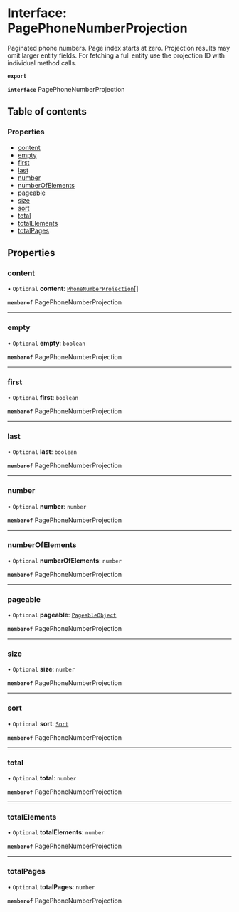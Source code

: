 # Interface: PagePhoneNumberProjection

Paginated phone numbers. Page index starts at zero. Projection results may omit larger entity fields. For fetching a full entity use the projection ID with individual method calls.

**`export`**

**`interface`** PagePhoneNumberProjection

## Table of contents

### Properties

- [content](PagePhoneNumberProjection.md#content)
- [empty](PagePhoneNumberProjection.md#empty)
- [first](PagePhoneNumberProjection.md#first)
- [last](PagePhoneNumberProjection.md#last)
- [number](PagePhoneNumberProjection.md#number)
- [numberOfElements](PagePhoneNumberProjection.md#numberofelements)
- [pageable](PagePhoneNumberProjection.md#pageable)
- [size](PagePhoneNumberProjection.md#size)
- [sort](PagePhoneNumberProjection.md#sort)
- [total](PagePhoneNumberProjection.md#total)
- [totalElements](PagePhoneNumberProjection.md#totalelements)
- [totalPages](PagePhoneNumberProjection.md#totalpages)

## Properties

### <a id="content" name="content"></a> content

• `Optional` **content**: [`PhoneNumberProjection`](PhoneNumberProjection.md)[]

**`memberof`** PagePhoneNumberProjection

___

### <a id="empty" name="empty"></a> empty

• `Optional` **empty**: `boolean`

**`memberof`** PagePhoneNumberProjection

___

### <a id="first" name="first"></a> first

• `Optional` **first**: `boolean`

**`memberof`** PagePhoneNumberProjection

___

### <a id="last" name="last"></a> last

• `Optional` **last**: `boolean`

**`memberof`** PagePhoneNumberProjection

___

### <a id="number" name="number"></a> number

• `Optional` **number**: `number`

**`memberof`** PagePhoneNumberProjection

___

### <a id="numberofelements" name="numberofelements"></a> numberOfElements

• `Optional` **numberOfElements**: `number`

**`memberof`** PagePhoneNumberProjection

___

### <a id="pageable" name="pageable"></a> pageable

• `Optional` **pageable**: [`PageableObject`](PageableObject.md)

**`memberof`** PagePhoneNumberProjection

___

### <a id="size" name="size"></a> size

• `Optional` **size**: `number`

**`memberof`** PagePhoneNumberProjection

___

### <a id="sort" name="sort"></a> sort

• `Optional` **sort**: [`Sort`](Sort.md)

**`memberof`** PagePhoneNumberProjection

___

### <a id="total" name="total"></a> total

• `Optional` **total**: `number`

**`memberof`** PagePhoneNumberProjection

___

### <a id="totalelements" name="totalelements"></a> totalElements

• `Optional` **totalElements**: `number`

**`memberof`** PagePhoneNumberProjection

___

### <a id="totalpages" name="totalpages"></a> totalPages

• `Optional` **totalPages**: `number`

**`memberof`** PagePhoneNumberProjection
